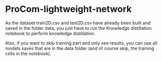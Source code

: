 # ProCom-lightweight-network

As the dataset train2D.csv and test2D.csv have already been built and saved in the folder data, you just have to run the Knowledge distillation notebook to perform knowledge distillation.


Also, if you want to skip training part and only see results, you can use all models saves that are in the data folder (and of course skip, the training cells in the notebook).
